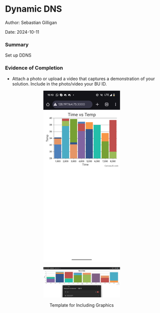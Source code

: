 #  Dynamic DNS

Author: Sebastian Gilligan

Date: 2024-10-11

### Summary

Set up DDNS

### Evidence of Completion
- Attach a photo or upload a video that captures a demonstration of
  your solution. Include in the photo/video your BU ID.

<p align="center">
<img src="./images/DDNS1.png" width="50%">
</p>
<p align="center">
</p>

<p align="center">
<img src="./images/DDNS2.png" width="50%">
</p>
<p align="center">
Template for Including Graphics
</p>





